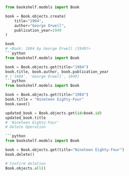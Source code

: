 ```python
from bookshelf.models import Book

book = Book.objects.create(
    title="1984",
    author="George Orwell",
    publication_year=1949
)

book
# <Book: 1984 by George Orwell (1949)>
```python
from bookshelf.models import Book

book = Book.objects.get(title="1984")
book.title, book.author, book.publication_year
# ('1984', 'George Orwell', 1949)
```python
from bookshelf.models import Book

book = Book.objects.get(title="1984")
book.title = "Nineteen Eighty-Four"
book.save()

updated_book = Book.objects.get(id=book.id)
updated_book.title
# 'Nineteen Eighty-Four'
# Delete Operation

```python
from bookshelf.models import Book

book = Book.objects.get(title="Nineteen Eighty-Four")
book.delete()

# Confirm deletion
Book.objects.all()
